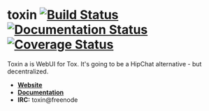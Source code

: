 # toxin [![Build Status](https://travis-ci.org/ReAzem/toxin.svg?branch=master)](https://travis-ci.org/ReAzem/toxin) [![Documentation Status](https://readthedocs.org/projects/toxin/badge/?version=latest)](https://readthedocs.org/projects/toxin/?badge=latest) [![Coverage Status](https://img.shields.io/coveralls/ReAzem/toxin.svg)](https://coveralls.io/r/ReAzem/toxin?branch=master)

Toxin a is WebUI for Tox. It's going to be a HipChat alternative - but decentralized.

- [**Website**](http://toxin.io)
- [**Documentation**](http://docs.toxin.io)
- **IRC:** toxin@freenode
